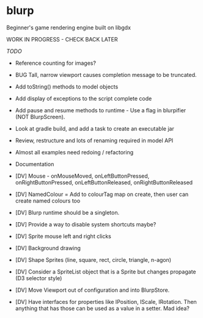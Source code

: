 # blurp
Beginner's game rendering engine built on libgdx

WORK IN PROGRESS - CHECK BACK LATER

*TODO*
* Reference counting for images?
* BUG Tall, narrow viewport causes completion message to be truncated.
* Add toString() methods to model objects
* Add display of exceptions to the script complete code
* Add pause and resume methods to runtime - Use a flag in blurpifier (NOT BlurpScreen).
* Look at gradle build, and add a task to create an executable jar
* Review, restructure and lots of renaming required in model API
* Almost all examples need redoing / refactoring
* Documentation

* [DV] Mouse - onMouseMoved, onLeftButtonPressed, onRightButtonPressed, onLeftButtonReleased, onRightButtonReleased
* [DV] NamedColour = Add to colourTag map on create, then user can create named colours too
* [DV] Blurp runtime should be a singleton.
* [DV] Provide a way to disable system shortcuts maybe?
* [DV] Sprite mouse left and right clicks
* [DV] Background drawing
* [DV] Shape Sprites (line, square, rect, circle, triangle, n-agon)
* [DV] Consider a SpriteList object that is a Sprite but changes propagate (D3 selector style)
* [DV] Move Viewport out of configuration and into BlurpStore.
* [DV] Have interfaces for properties like IPosition, IScale, IRotation. Then anything that has those can be used as a value in a setter. Mad idea?


